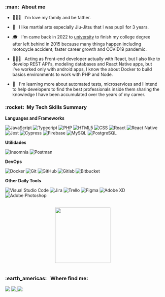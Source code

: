 <h3> :man: &nbsp;About me</h3>

-   👨‍👩‍👦 &nbsp; I'm love my family and be father.
-   🥋 &nbsp; I like martial arts especially Jiu-Jitsu that I was pupil for 3 years.
-   🎓 &nbsp; I'm came back in 2022 to <a href="https://www.unoeste.br/graduacao/faculdade-de-sistemas-internet">university</a> to finish my college degree after left behind in 2015 because many things happen including motocycle accident, faster career growth and COVID19 pandemic.
-   👨🏻‍💻 &nbsp; Acting as Front-end developer actually with React, but I also like to develop REST API's, modeling databases and React Native apps, but I've worked only with android apps, I know the about Docker to build basics environments to work with PHP and Node.

-   🌱 &nbsp; I'm learning more about automated tests, microservices and I intend to help developers to find the best professionals inside them sharing the knowledge I have been accumulated over the years of my career.

<h3> :rocket: &nbsp;My Tech Skills Summary</h3>

**Languages and Frameworks**

![JavaScript](https://img.shields.io/badge/-JavaScript-333333?style=flat&logo=javascript)
![Typecript](https://img.shields.io/badge/-TypeScript-333333?style=flat&logo=type)
![PHP](https://img.shields.io/badge/php-333333?style=flat&logo=php)
![HTML5](https://img.shields.io/badge/-HTML5-333333?style=flat&logo=HTML5)
![CSS](https://img.shields.io/badge/-CSS-333333?style=flat&logo=CSS3&logoColor=1572B6)
![React](https://img.shields.io/badge/-React-333333?style=flat&logo=react)
![React Native](https://img.shields.io/badge/-React%20Native-333333?style=flat&logo=react)
![Jest](https://img.shields.io/badge/-Jest-333333?style=flat&logo=jest)
![Cypress](https://img.shields.io/badge/-Cypress-333333?style=flat&logo=cypress)
![Firebase](https://img.shields.io/badge/-Firebase-333333?style=flat&logo=firebase)
![MySQL](https://img.shields.io/badge/-MySQL-333333?style=flat&logo=mysql)
![PostgreSQL](https://img.shields.io/badge/-Postgre-333333?style=flat&logo=PostgreSQL)

**Utilidades**

![Insomnia](https://img.shields.io/badge/-Insomnia-333333?style=flat&logo=insomnia)
![Postman](https://img.shields.io/badge/-Postman-333333?style=flat&logo=postman)

**DevOps**

![Docker](https://img.shields.io/badge/-Docker-333333?style=flat&logo=docker)
![Git](https://img.shields.io/badge/-Git-333333?style=flat&logo=git)
![GitHub](https://img.shields.io/badge/-GitHub-333333?style=flat&logo=github)
![Gitlab](https://img.shields.io/badge/-Gitlab-333333?style=flat&logo=gitlab)
![Bitbucket](https://img.shields.io/badge/-Bitbucket-333333?style=flat&logo=bitbucket)

**Other Daily Tools**

![Visual Studio Code](https://img.shields.io/badge/-Visual%20Studio%20Code-333333?style=flat&logo=visual-studio-code&logoColor=007ACC)
![Jira](https://img.shields.io/badge/-Jira-333333?style=flat&logo=jira&logoColor=007ACC)
![Trello](https://img.shields.io/badge/-Trello-333333?style=flat&logo=trello&logoColor=007ACC)
![Figma](https://img.shields.io/badge/-Figma-333333?style=flat&logo=figma&logoColor=007ACC)
![Adobe XD](https://img.shields.io/badge/-Adobe%20XD-333333?style=flat&logo=adobe-xd&logoColor=007ACC)
![Adobe Photoshop](https://img.shields.io/badge/-Adobe%20Photoshop-333333?style=flat&logo=adobe-photoshop&logoColor=007ACC)

<br/>
 <div align="center"> 
  <img height="180em" src="https://github-readme-stats.vercel.app/api?username=MoraesGil&show_icons=true&theme=algolia&include_all_commits=true&count_private=true"/> 
</div> 
<br/>

<h3> :earth_americas: &nbsp; Where find me: </h3>

<div> 
<a href="https://www.linkedin.com/in/moraesgil/" target="_blank"><img src="https://img.shields.io/badge/-LinkedIn-%230077B5?style=for-the-badge&logo=linkedin&logoColor=white"></a> 
<a href="https://www.youtube.com/channel/UCuHv1xKgaJwlUz_lRWp0Kmg" target="_blank">
  <img src="https://img.shields.io/badge/YouTube-FF0000?style=for-the-badge&logo=youtube&logoColor=white">
  </a>
  
  <a href="https://www.instagram.com/dev.altovalor/" target="_blank">
    <img src="https://img.shields.io/badge/-Instagram-%23E4405F?style=for-the-badge&logo=instagram&logoColor=white">
  </a> 
</div>
